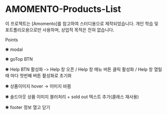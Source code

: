 # AMOMENTO-Products-List

이 프로젝트는 [Amomento]를 참고하여 스터디용으로 제작되었습니다.
개인 학습 및 포트폴리오용으로만 사용하며, 상업적 목적은 전혀 없습니다.

<!--  -->

Points

<!--  -->

✱ modal

<!--  -->

✱ goTop BTN

<!--  -->

✱ Help BTN 활성화 -> Help 창 오픈 / Help 창 메뉴 버튼 클릭 활성화 / Help 창 열릴 때 마다 첫번째 버튼 활성화로 초기화

<!--  -->

✱ 상품이미지 hover -> 이미지 바뀜

<!--  -->

✱ 솔드아웃 상품 이미지 블러처리 + sold out 텍스트 추가(클래스 재사용)

<!--  -->

✱ footer 정보 열고 닫기

